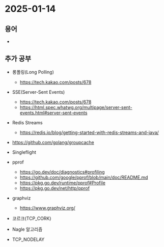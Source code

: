 # 2025-01-14

## 용어

- 

## 추가 공부

- 롱폴링(Long Polling)
  - https://tech.kakao.com/posts/678

- SSE(Server-Sent Events)
  - https://tech.kakao.com/posts/678
  - https://html.spec.whatwg.org/multipage/server-sent-events.html#server-sent-events

- Redis Streams
  - https://redis.io/blog/getting-started-with-redis-streams-and-java/

- https://github.com/golang/groupcache

- Singleflight

- pprof
  - https://go.dev/doc/diagnostics#profiling
  - https://github.com/google/pprof/blob/main/doc/README.md
  - https://pkg.go.dev/runtime/pprof#Profile
  - https://pkg.go.dev/net/http/pprof

- graphviz
  - https://www.graphviz.org/

- 코르크(TCP_CORK)

- Nagle 알고리즘

- TCP_NODELAY

